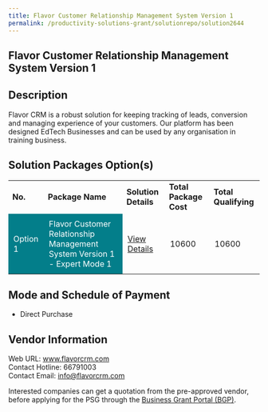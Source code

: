 ```yaml
---
title: Flavor Customer Relationship Management System Version 1
permalink: /productivity-solutions-grant/solutionrepo/solution2644
---
```


## Flavor Customer Relationship Management System Version 1

## Description

Flavor CRM is a robust solution for keeping tracking of leads, conversion and managing experience of your customers. Our platform has been designed EdTech Businesses and can be used by any organisation in training business.

## Solution Packages Option(s)

<table>
<tr>
<td><b>No.</b></td>
<td><b>Package Name</b></td>
<td><b>Solution Details</b></td>
<td><b>Total Package Cost</b></td>
<td><b>Total Qualifying</b></td>
</tr>
<tr>
<td style='padding: 10px; background-color: #037E8A; color: #FFFFFF;'>Option 1</td>
<td style='padding: 10px; background-color: #037E8A; color: #FFFFFF;'>Flavor Customer Relationship Management System Version 1 - Expert Mode 1</td>
<td style='padding: 10px;'><a href='https://www.gobusiness.gov.sg/images/psg/FLAVOR_20210268_Desensitised_Annex_3_Part_5.pdf' target='_blank'>View Details</a></td>
<td style='padding: 10px;'>10600</td>
<td style='padding: 10px;'>10600</td>
</tr>
</table>

## Mode and Schedule of Payment

 - Direct Purchase

## Vendor Information

 Web URL: www.flavorcrm.com <br>Contact Hotline: 66791003 <br>Contact Email: info@flavorcrm.com <br>

Interested companies can get a quotation from the pre-approved vendor, before applying for the PSG through the <a href='https://www.businessgrants.gov.sg/' target='_blank' rel='noopener'>Business Grant Portal (BGP)</a>.

<script src="/jquery/resize-tables.js"></script>
